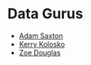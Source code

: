 # Data Gurus

* [Adam Saxton](https://www.linkedin.com/in/guyinacube)
* [Kerry Kolosko](https://kerrykolosko.com/)
* [Zoe Douglas](https://www.datazoepowerbi.com/)
